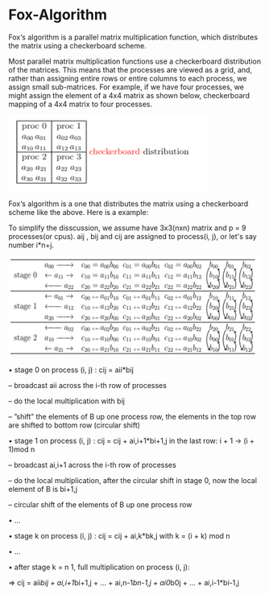 # Fox-Algorithm
Fox‘s algorithm is a parallel matrix multiplication function, which distributes the matrix using a checkerboard scheme.

Most parallel matrix multiplication functions use a checkerboard distribution of the matrices. This means that the processes are viewed as a grid, and, rather than assigning entire rows or entire columns to each process, we assign small sub-matrices. For example, if we have four processes, we might assign the element of a 4x4 matrix as shown below, checkerboard mapping of a 4x4 matrix to four processes.

<img src="https://github.com/DakaiZhou/Fox-Algorithm/blob/master/checkerboard.png" height="150" width="400">

Fox‘s algorithm is a one that distributes the matrix using a checkerboard scheme like the above. Here is a example:

To simplify the disscussion, we assume have 3x3(nxn) matrix and p = 9 processes(or cpus). aij , bij and cij are assigned to process(i, j), or  let's say number i*n+j.

<img src="https://github.com/DakaiZhou/Fox-Algorithm/blob/master/fox.png" height="200" width="500">

• stage 0 on process (i, j) : cij = aii*bij

– broadcast aii across the i-th row of processes

– do the local multiplication with bij

– ”shift” the elements of B up one process row, the elements in the top row are shifted to bottom row (circular shift)

• stage 1 on process (i, j) : cij = cij + ai,i+1*bi+1,j in the last row: i + 1 -> (i + 1)mod n

– broadcast ai,i+1 across the i-th row of processes

– do the local multiplication, after the circular shift in stage 0, now the local element of B is bi+1,j

– circular shift of the elements of B up one process row

• ...

• stage k on process (i, j) : cij = cij + ai,k*bk,j with k = (i + k) mod n

• ...

• after stage k = n  1, full multiplication on process (i, j):

=> cij = aii*bij + ai,i+1*bi+1,j + ... + ai,n-1*bn-1,j + ai0*b0j + ... + ai,i-1*bi-1,j

